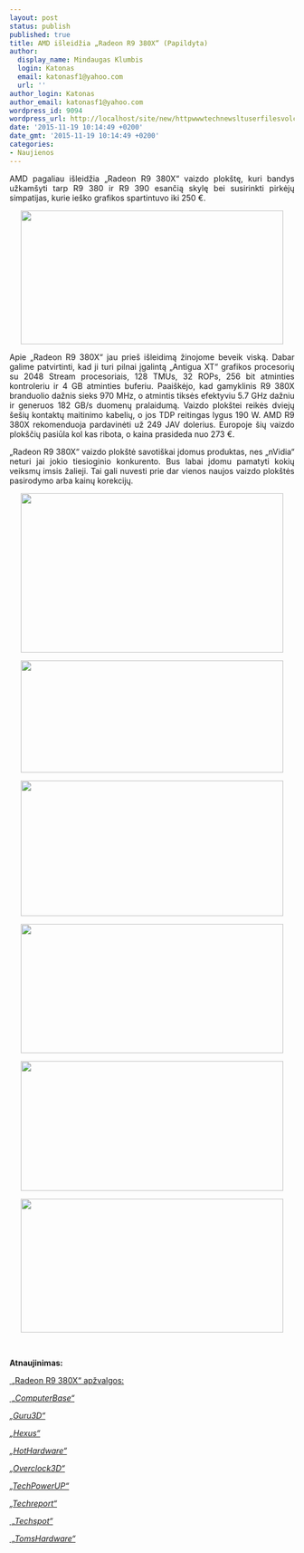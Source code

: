 ```yaml
---
layout: post
status: publish
published: true
title: AMD išleidžia „Radeon R9 380X“ (Papildyta)
author:
  display_name: Mindaugas Klumbis
  login: Katonas
  email: katonasf1@yahoo.com
  url: ''
author_login: Katonas
author_email: katonasf1@yahoo.com
wordpress_id: 9094
wordpress_url: http://localhost/site/new/httpwwwtechnewsltuserfilesvolcanicislandsradeon200jpg/
date: '2015-11-19 10:14:49 +0200'
date_gmt: '2015-11-19 10:14:49 +0200'
categories:
- Naujienos
---
```

<p style="text-align: justify;">
	AMD pagaliau i&scaron;leidžia &bdquo;Radeon R9 380X&ldquo; vaizdo plok&scaron;tę, kuri bandys užkam&scaron;yti tarp R9 380 ir R9 390 esančią skylę bei susirinkti pirkėjų simpatijas, kurie ie&scaron;ko grafikos spartintuvo iki 250 &euro;.</p>
<p style="text-align: center;">
	<a href="http://technews.lt/userfiles/AMD-Radeon-R9-380X-8-900x458.jpg"><img alt="" src="http://technews.lt/userfiles/AMD-Radeon-R9-380X-8-900x458.jpg" style="width: 464px; height: 236px;" /></a></p>
<p style="text-align: justify;">
	Apie &bdquo;Radeon R9 380X&ldquo; jau prie&scaron; i&scaron;leidimą žinojome beveik viską. Dabar galime patvirtinti, kad ji turi pilnai įgalintą &bdquo;Antigua XT&ldquo; grafikos procesorių su 2048 Stream procesoriais, 128 TMUs, 32 ROPs, 256 bit atminties kontroleriu ir 4 GB atminties buferiu. Paai&scaron;kėjo, kad gamyklinis R9 380X branduolio dažnis sieks 970 MHz, o atmintis tiksės efektyviu 5.7 GHz dažniu ir generuos 182 GB/s duomenų pralaidumą. Vaizdo plok&scaron;tei reikės dviejų &scaron;e&scaron;ių kontaktų maitinimo kabelių, o jos TDP reitingas lygus 190 W. AMD R9 380X rekomenduoja pardavinėti už 249 JAV dolerius. Europoje &scaron;ių vaizdo plok&scaron;čių pasiūla kol kas ribota, o kaina prasideda nuo 273 &euro;.</p>
<p style="text-align: justify;">
	&bdquo;Radeon R9 380X&ldquo; vaizdo plok&scaron;tė savoti&scaron;kai įdomus produktas, nes &bdquo;nVidia&ldquo; neturi jai jokio tiesioginio konkurento. Bus labai įdomu pamatyti kokių veiksmų imsis žalieji. Tai gali nuvesti prie dar vienos naujos vaizdo plok&scaron;tės pasirodymo arba kainų korekcijų.</p>
<p style="text-align: center;">
	<a href="http://technews.lt/userfiles/R9 380x realesae specs.PNG"><img alt="" src="http://technews.lt/userfiles/R9 380x realesae specs.PNG" style="width: 464px; height: 281px;" /></a></p>
<p style="text-align: center;">
	<a href="http://technews.lt/userfiles/AMD-Radeon-R9-380X-4-900x384.jpg"><img alt="" src="http://technews.lt/userfiles/AMD-Radeon-R9-380X-4-900x384.jpg" style="width: 464px; height: 198px;" /></a></p>
<p style="text-align: center;">
	<a href="http://technews.lt/userfiles/AMD-Radeon-R9-380X-9-900x464.jpg"><img alt="" src="http://technews.lt/userfiles/AMD-Radeon-R9-380X-9-900x464.jpg" style="width: 464px; height: 239px;" /></a></p>
<p style="text-align: center;">
	<a href="http://technews.lt/userfiles/AMD-Radeon-R9-380X-3-900x443.jpg"><img alt="" src="http://technews.lt/userfiles/AMD-Radeon-R9-380X-3-900x443.jpg" style="width: 464px; height: 228px;" /></a></p>
<p style="text-align: center;">
	<a href="http://technews.lt/userfiles/AMD-Radeon-R9-380X-5-900x445.jpg"><img alt="" src="http://technews.lt/userfiles/AMD-Radeon-R9-380X-5-900x445.jpg" style="width: 464px; height: 229px;" /></a></p>
<p style="text-align: center;">
	<a href="http://technews.lt/userfiles/AMD-Radeon-R9-380X-7-900x457.jpg"><img alt="" src="http://technews.lt/userfiles/AMD-Radeon-R9-380X-7-900x457.jpg" style="width: 464px; height: 236px;" /></a></p>
<p style="text-align: center;">
	&nbsp;</p>
<p>
	<strong>Atnaujinimas:</strong></p>
<p>
	<u>&nbsp;&bdquo;Radeon R9 380X&ldquo; apžvalgos:</u></p>
<p>
	<em><a href="http://www.computerbase.de/2015-11/radeon-r9-380x-asus-sapphire-test/">&nbsp;&bdquo;ComputerBase&ldquo;</a></em></p>
<p>
	<em><a href="http://www.guru3d.com/articles-pages/amd-radeon-r9-380x-4gb-review,1.html">&bdquo;Guru3D&ldquo;</a></em></p>
<p>
	<em><a href="http://hexus.net/tech/reviews/graphics/88139-sapphire-radeon-r9-380x-nitro/">&bdquo;Hexus&ldquo;</a></em></p>
<p>
	<em><a href="http://hothardware.com/reviews/amd-radeon-r9-380x-review">&bdquo;HotHardware&ldquo;</a></em></p>
<p>
	<em><a href="http://www.overclock3d.net/reviews/gpu_displays/asus_strix_r9_380x_review/1">&bdquo;Overclock3D&ldquo;</a></em></p>
<p>
	<em><a href="http://www.techpowerup.com/reviews/ASUS/R9_380X_Strix/">&bdquo;TechPowerUP&ldquo;</a></em></p>
<p>
	<em><a href="http://techreport.com/review/29316/amd-radeon-r9-380x-graphics-card-reviewed">&bdquo;Techreport&ldquo;</a></em></p>
<p>
	<em><a href="http://www.techspot.com/review/1093-amd-radeon-380x/">&nbsp;&bdquo;Techspot&ldquo;</a></em></p>
<p>
	<em><a href="http://www.tomshardware.co.uk/amd-radeon-r9-380x-nitro,review-33366.html">&nbsp;&bdquo;TomsHardware&ldquo;</a></em></p>
